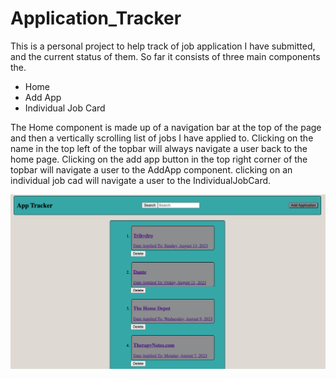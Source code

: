 # Application_Tracker
This is a personal project to help track of job application I have submitted, and the current status of them. So far it consists of three main components the.

* Home
* Add App
* Individual Job Card

The Home component is made up of a navigation bar at the top of the page and then a vertically scrolling list of jobs I have applied to. Clicking on the name in the top left of the topbar will always navigate a user back to the home page. Clicking on the add app button in the top right corner of the topbar will navigate a user to the AddApp component. clicking on an individual job cad will navigate a user to the IndividualJobCard.

<img src="Images/Screenshot 2023-08-21 at 3.28.31 PM.png">
